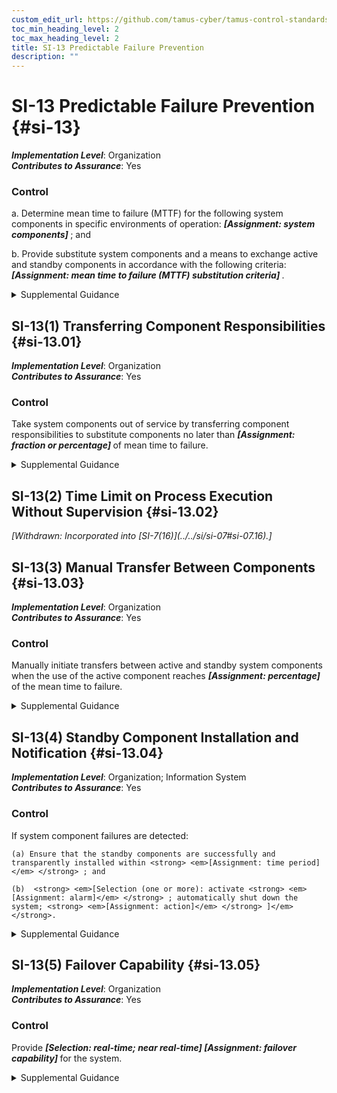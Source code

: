 ```yaml
---
custom_edit_url: https://github.com/tamus-cyber/tamus-control-standards/tree/main/content/tamus.edu/TAMUS_profile.xml
toc_min_heading_level: 2
toc_max_heading_level: 2
title: SI-13 Predictable Failure Prevention
description: ""
---
```


# SI-13 Predictable Failure Prevention {#si-13}

_**Implementation Level**_: Organization\
_**Contributes to Assurance**_: Yes

### Control

a. Determine mean time to failure (MTTF) for the following system components in specific environments of operation: <strong> <em>[Assignment: system components]</em> </strong> ; and

b. Provide substitute system components and a means to exchange active and standby components in accordance with the following criteria: <strong> <em>[Assignment: mean time to failure (MTTF) substitution criteria]</em> </strong>.

<details>
  <summary>Supplemental Guidance</summary>

While MTTF is primarily a reliability issue, predictable failure prevention is intended to address potential failures of system components that provide security capabilities. Failure rates reflect installation-specific consideration rather than the industry-average. Organizations define the criteria for the substitution of system components based on the MTTF value with consideration for the potential harm from component failures. The transfer of responsibilities between active and standby components does not compromise safety, operational readiness, or security capabilities. The preservation of system state variables is also critical to help ensure a successful transfer process. Standby components remain available at all times except for maintenance issues or recovery failures in progress.

</details>

## SI-13(1) Transferring Component Responsibilities {#si-13.01}

_**Implementation Level**_: Organization\
_**Contributes to Assurance**_: Yes

### Control

Take system components out of service by transferring component responsibilities to substitute components no later than <strong> <em>[Assignment: fraction or percentage]</em> </strong> of mean time to failure.

<details>
  <summary>Supplemental Guidance</summary>

Transferring primary system component responsibilities to other substitute components prior to primary component failure is important to reduce the risk of degraded or debilitated mission or business functions. Making such transfers based on a percentage of mean time to failure allows organizations to be proactive based on their risk tolerance. However, the premature replacement of system components can result in the increased cost of system operations.

</details>

## SI-13(2) Time Limit on Process Execution Without Supervision {#si-13.02}


<prop xmlns="http://csrc.nist.gov/ns/oscal/1.0" name="status" value="withdrawn">
               <em>[Withdrawn: Incorporated into [SI-7(16)](../../si/si-07#si-07.16).]</em>
            </prop>
            

## SI-13(3) Manual Transfer Between Components {#si-13.03}

_**Implementation Level**_: Organization\
_**Contributes to Assurance**_: Yes

### Control

Manually initiate transfers between active and standby system components when the use of the active component reaches <strong> <em>[Assignment: percentage]</em> </strong> of the mean time to failure.

<details>
  <summary>Supplemental Guidance</summary>

For example, if the MTTF for a system component is 100 days and the MTTF percentage defined by the organization is 90 percent, the manual transfer would occur after 90 days.

</details>

## SI-13(4) Standby Component Installation and Notification {#si-13.04}

_**Implementation Level**_: Organization; Information System\
_**Contributes to Assurance**_: Yes

### Control

If system component failures are detected:

    (a) Ensure that the standby components are successfully and transparently installed within <strong> <em>[Assignment: time period]</em> </strong> ; and

    (b)  <strong> <em>[Selection (one or more): activate <strong> <em>[Assignment: alarm]</em> </strong> ; automatically shut down the system; <strong> <em>[Assignment: action]</em> </strong> ]</em> </strong>.

<details>
  <summary>Supplemental Guidance</summary>

Automatic or manual transfer of components from standby to active mode can occur upon the detection of component failures.

</details>

## SI-13(5) Failover Capability {#si-13.05}

_**Implementation Level**_: Organization\
_**Contributes to Assurance**_: Yes

### Control

Provide <strong> <em>[Selection: real-time; near real-time]</em> </strong> <strong> <em>[Assignment: failover capability]</em> </strong> for the system.

<details>
  <summary>Supplemental Guidance</summary>

Failover refers to the automatic switchover to an alternate system upon the failure of the primary system. Failover capability includes incorporating mirrored system operations at alternate processing sites or periodic data mirroring at regular intervals defined by the recovery time periods of organizations.

</details>

